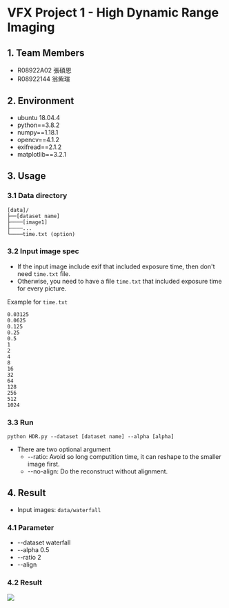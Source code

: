 # VFX Project 1 - High Dynamic Range Imaging

## 1. Team Members
* R08922A02 張碩恩
* R08922144 翁紫瑄

## 2. Environment
* ubuntu 18.04.4
* python==3.8.2
* numpy==1.18.1
* opencv==4.1.2
* exifread==2.1.2
* matplotlib==3.2.1

## 3. Usage

### 3.1 Data directory
```
[data]/
├──[dataset name]
├────[image1]
├────...
└────time.txt (option)
```

### 3.2 Input image spec
* If the input image include exif that included exposure time, then don't need `time.txt` file.
* Otherwise, you need to have a file `time.txt` that included exposure time for every picture.

Example for `time.txt`

```
0.03125
0.0625
0.125
0.25
0.5
1
2
4
8
16
32
64
128
256
512
1024
```

### 3.3 Run
```
python HDR.py --dataset [dataset name] --alpha [alpha]
```

* There are two optional argument
  * --ratio: Avoid so long computition time, it can reshape to the smaller image first.
  * --no-align: Do the reconstruct without alignment.

## 4. Result
* Input images: `data/waterfall`

### 4.1 Parameter
* --dataset waterfall
* --alpha 0.5
* --ratio 2
* --align

### 4.2 Result
![](result/waterfall_0.5.png)

